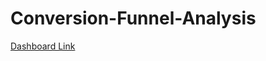 # Conversion-Funnel-Analysis

[Dashboard Link](https://app.amplitude.com/analytics/demo/dashboard/yepcef7v?source=copy+url)
